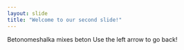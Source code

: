 ```yaml
---
layout: slide
title: "Welcome to our second slide!"
---
```

Betonomeshalka mixes beton
Use the left arrow to go back!
